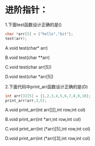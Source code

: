 # 进阶指针：

1.下面test函数设计正确的是()

```c
char *arr[5] = {"hello","bit"};
test(arr);

```

A.void test(char* arr)

B.void test(char **arr)

C.void test(char arr[5])

D.void test(char *arr[5])

2.下面代码中print_arr函数设计正确的是(D)

```c
int arr[3][5] = {1,2,3,4,5,6,7,8,9,10};
print_arr(arr,3,5);
```

A.void print_arr(int arr[][\],int row,int col)

B.void print_arr(int *arr,int row,int col)

C.void print_arr(int (*arr)[5],int row,int col)

D.void print_arr(int (*arr)[3],int row,int col)
